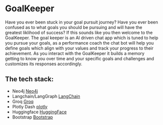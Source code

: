 # GoalKeeper    
Have you ever been stuck in your goal pursuit journey? Have you ever been confused as to what goals you should be pursuing and will have the greatest liklihood of success?  If this sounds like you then welcome to the GoalKeeper.  The goal keeper is an AI driven chat app which is tuned to help you pursue your goals, as a performance coach the chat bot will help you define goals which align with your values and track your progress to their achievement.  As you interact with the GoalKeeper it builds a memory getting to know you over time and your specific goals and challenges and customizes its responses accordingly.    

## The tech stack:
- Neo4j  [Neo4j](src="https://dist.neo4j.com/wp-content/uploads/20230926084108/Logo_FullColor_RGB_TransBG.svg") 
- Langchain/LangGraph  [LangChain](src="https://raw.githubusercontent.com/langchain-ai/.github/main/profile/logo-light.svg")
- Groq   [Groq](src="https://groq.com/wp-content/uploads/2024/03/PBG-mark1-color.svg")
- Plotly Dash  [plotly](src="https://global.discourse-cdn.com/flex020/uploads/plot/original/3X/f/3/f3da33405ee7e693abfd12bd4ae334a55e8345d0.png")
- Huggingface [HuggingFace](src="https://huggingface.co/front/assets/huggingface_logo-noborder.svg")
- Bootstrap [Bootstrap](src="https://getbootstrap.com/docs/5.3/assets/brand/bootstrap-logo-shadow.png")
